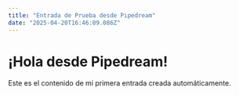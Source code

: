 ```yaml
---
title: "Entrada de Prueba desde Pipedream"
date: "2025-04-20T16:46:09.086Z"
---
```


# ¡Hola desde Pipedream!

Este es el contenido de mi primera entrada creada automáticamente.